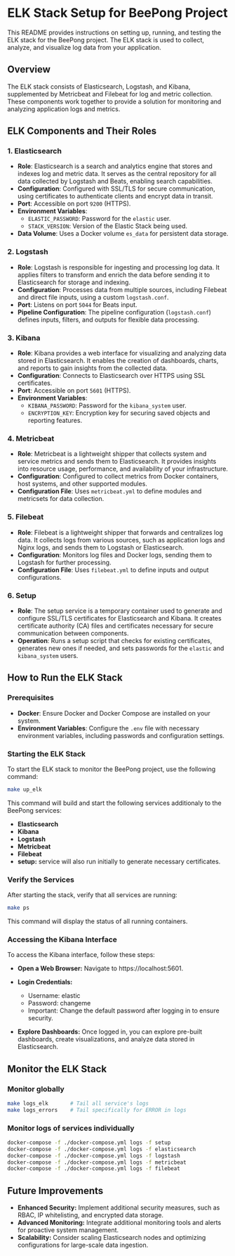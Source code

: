 # ELK Stack Setup for BeePong Project

This README provides instructions on setting up, running, and testing the ELK stack for the BeePong project. The ELK stack is used to collect, analyze, and visualize log data from your application.

## Overview

The ELK stack consists of Elasticsearch, Logstash, and Kibana, supplemented by Metricbeat and Filebeat for log and metric collection. These components work together to provide a solution for monitoring and analyzing application logs and metrics.

## ELK Components and Their Roles

### 1. Elasticsearch

- **Role**: Elasticsearch is a search and analytics engine that stores and indexes log and metric data. It serves as the central repository for all data collected by Logstash and Beats, enabling search capabilities.
- **Configuration**: Configured with SSL/TLS for secure communication, using certificates to authenticate clients and encrypt data in transit.
- **Port**: Accessible on port `9200` (HTTPS).
- **Environment Variables**: 
  - `ELASTIC_PASSWORD`: Password for the `elastic` user.
  - `STACK_VERSION`: Version of the Elastic Stack being used.
- **Data Volume**: Uses a Docker volume `es_data` for persistent data storage.

### 2. Logstash

- **Role**: Logstash is responsible for ingesting and processing log data. It applies filters to transform and enrich the data before sending it to Elasticsearch for storage and indexing.
- **Configuration**: Processes data from multiple sources, including Filebeat and direct file inputs, using a custom `logstash.conf`.
- **Port**: Listens on port `5044` for Beats input.
- **Pipeline Configuration**: The pipeline configuration (`logstash.conf`) defines inputs, filters, and outputs for flexible data processing.

### 3. Kibana

- **Role**: Kibana provides a web interface for visualizing and analyzing data stored in Elasticsearch. It enables the creation of dashboards, charts, and reports to gain insights from the collected data.
- **Configuration**: Connects to Elasticsearch over HTTPS using SSL certificates.
- **Port**: Accessible on port `5601` (HTTPS).
- **Environment Variables**: 
  - `KIBANA_PASSWORD`: Password for the `kibana_system` user.
  - `ENCRYPTION_KEY`: Encryption key for securing saved objects and reporting features.

### 4. Metricbeat

- **Role**: Metricbeat is a lightweight shipper that collects system and service metrics and sends them to Elasticsearch. It provides insights into resource usage, performance, and availability of your infrastructure.
- **Configuration**: Configured to collect metrics from Docker containers, host systems, and other supported modules.
- **Configuration File**: Uses `metricbeat.yml` to define modules and metricsets for data collection.

### 5. Filebeat

- **Role**: Filebeat is a lightweight shipper that forwards and centralizes log data. It collects logs from various sources, such as application logs and Nginx logs, and sends them to Logstash or Elasticsearch.
- **Configuration**: Monitors log files and Docker logs, sending them to Logstash for further processing.
- **Configuration File**: Uses `filebeat.yml` to define inputs and output configurations.

### 6. Setup

- **Role**: The setup service is a temporary container used to generate and configure SSL/TLS certificates for Elasticsearch and Kibana. It creates certificate authority (CA) files and certificates necessary for secure communication between components.
- **Operation**: Runs a setup script that checks for existing certificates, generates new ones if needed, and sets passwords for the `elastic` and `kibana_system` users.

## How to Run the ELK Stack

### Prerequisites

- **Docker**: Ensure Docker and Docker Compose are installed on your system.
- **Environment Variables**: Configure the `.env` file with necessary environment variables, including passwords and configuration settings.

### Starting the ELK Stack

To start the ELK stack to monitor the BeePong project, use the following command:

```bash
make up_elk
```

This command will build and start the following services additionaly to the BeePong services:

- **Elasticsearch**
- **Kibana**
- **Logstash**
- **Metricbeat**
- **Filebeat**
- **setup:** service will also run initially to generate necessary certificates.

### Verify the Services
After starting the stack, verify that all services are running:

```bash
make ps
```
This command will display the status of all running containers.

### Accessing the Kibana Interface
To access the Kibana interface, follow these steps:

- **Open a Web Browser:** Navigate to https://localhost:5601.

- **Login Credentials:**
    - Username: elastic
    - Password: changeme
    - Important: Change the default password after logging in to ensure security.

- **Explore Dashboards:** Once logged in, you can explore pre-built dashboards, create visualizations, and analyze data stored in Elasticsearch.

## Monitor the ELK Stack

### Monitor globally

```bash
make logs_elk       # Tail all service's logs
make logs_errors    # Tail specifically for ERROR in logs
```

### Monitor logs of services individually

```bash
docker-compose -f ./docker-compose.yml logs -f setup
docker-compose -f ./docker-compose.yml logs -f elasticsearch
docker-compose -f ./docker-compose.yml logs -f logstash
docker-compose -f ./docker-compose.yml logs -f metricbeat
docker-compose -f ./docker-compose.yml logs -f filebeat
```

## Future Improvements
- **Enhanced Security:** Implement additional security measures, such as RBAC, IP whitelisting, and encrypted data storage.
- **Advanced Monitoring:** Integrate additional monitoring tools and alerts for proactive system management.
- **Scalability:** Consider scaling Elasticsearch nodes and optimizing configurations for large-scale data ingestion.


